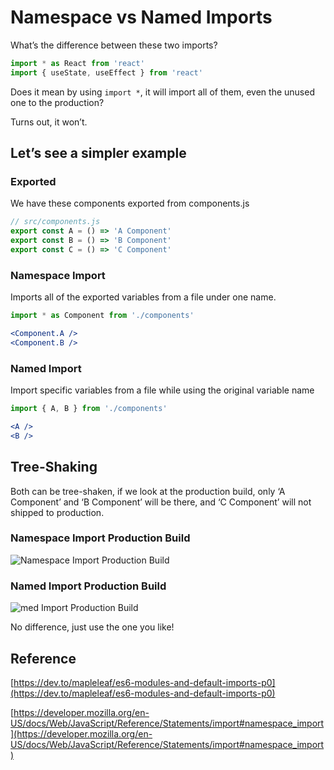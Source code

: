 # Namespace vs Named Imports

What’s the difference between these two imports?

```jsx
import * as React from 'react'
import { useState, useEffect } from 'react'
```

Does it mean by using `import *`, it will import all of them, even the unused one to the production?

Turns out, it won’t.

## Let’s see a simpler example

### Exported

We have these components exported from components.js

```jsx
// src/components.js
export const A = () => 'A Component'
export const B = () => 'B Component'
export const C = () => 'C Component'
```

### Namespace Import

Imports all of the exported variables from a file under one name.

```jsx
import * as Component from './components'

<Component.A />
<Component.B />
```

### Named Import

Import specific variables from a file while using the original variable name

```jsx
import { A, B } from './components'

<A />
<B />
```

## Tree-Shaking

Both can be tree-shaken, if we look at the production build, only ‘A Component’ and ‘B Component’ will be there, and ‘C Component’ will not shipped to production.

### Namespace Import Production Build

![Namespace Import Production Build](/images/react/namespace-vs-named/CleanShot_2023-03-23_at_23.42.33.png)

### Named Import Production Build

![med Import Production Build](/images/react/namespace-vs-named/CleanShot_2023-03-24_at_12.48.40.png)

No difference, just use the one you like!

## Reference

[https://dev.to/mapleleaf/es6-modules-and-default-imports-p0](https://dev.to/mapleleaf/es6-modules-and-default-imports-p0)

[https://developer.mozilla.org/en-US/docs/Web/JavaScript/Reference/Statements/import#namespace_import](https://developer.mozilla.org/en-US/docs/Web/JavaScript/Reference/Statements/import#namespace_import)

